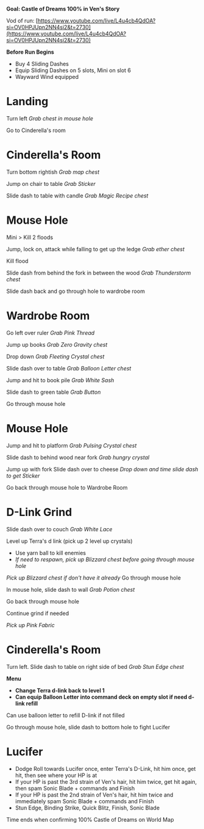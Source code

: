 **Goal: Castle of Dreams 100% in Ven's Story**

Vod of run: [https://www.youtube.com/live/L4u4cb4QdOA?si=OV0HPJUpn2NN4si2&t=2730](https://www.youtube.com/live/L4u4cb4QdOA?si=OV0HPJUpn2NN4si2&t=2730)

**Before Run Begins**

- Buy 4 Sliding Dashes
- Equip Sliding Dashes on 5 slots, Mini on slot 6
- Wayward Wind equipped

# Landing

Turn left
_Grab chest in mouse hole_

Go to Cinderella's room

# Cinderella's Room

Turn bottom rightish
_Grab map chest_

Jump on chair to table
_Grab Sticker_

Slide dash to table with candle
_Grab Magic Recipe chest_

# Mouse Hole

Mini > Kill 2 floods

Jump, lock on, attack while falling to get up the ledge
_Grab ether chest_

Kill flood

Slide dash from behind the fork in between the wood
_Grab Thunderstorm chest_

Slide dash back and go through hole to wardrobe room

# Wardrobe Room

Go left over ruler
_Grab Pink Thread_

Jump up books
_Grab Zero Gravity chest_

Drop down
_Grab Fleeting Crystal chest_

Slide dash over to table
_Grab Balloon Letter chest_

Jump and hit to book pile
_Grab White Sash_

Slide dash to green table
_Grab Button_

Go through mouse hole

# Mouse Hole

Jump and hit to platform
_Grab Pulsing Crystal chest_

Slide dash to behind wood near fork
_Grab hungry crystal_

Jump up with fork
Slide dash over to cheese
_Drop down and time slide dash to get Sticker_

Go back through mouse hole to Wardrobe Room

# D-Link Grind

Slide dash over to couch
_Grab White Lace_

Level up Terra's d link (pick up 2 level up crystals)

- Use yarn ball to kill enemies
- _If need to respawn, pick up Blizzard chest before going through mouse hole_

_Pick up Blizzard chest if don't have it already_
Go through mouse hole

In mouse hole, slide dash to wall
_Grab Potion chest_

Go back through mouse hole

Continue grind if needed

_Pick up Pink Fabric_

# Cinderella's Room

Turn left. Slide dash to table on right side of bed
_Grab Stun Edge chest_

**Menu**

- **Change Terra d-link back to level 1**
- **Can equip Balloon Letter into command deck on empty slot if need d-link refill**

Can use balloon letter to refill D-link if not filled

Go through mouse hole, slide dash to bottom hole to fight Lucifer

# Lucifer

- Dodge Roll towards Lucifer once, enter Terra's D-Link, hit him once, get hit, then see where your HP is at
- If your HP is past the 3rd strain of Ven's hair, hit him twice, get hit again, then spam Sonic Blade + commands and Finish
- If your HP is past the 2nd strain of Ven's hair, hit him twice and immediately spam Sonic Blade + commands and Finish
- Stun Edge, Binding Strike, Quick Blitz, Finish, Sonic Blade

Time ends when confirming 100% Castle of Dreams on World Map
